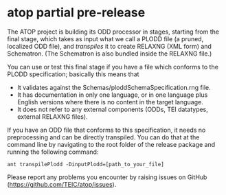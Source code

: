 # atop partial pre-release

The ATOP project is building its ODD processor in stages, starting from the final stage, which takes as input what we call a PLODD file (a pruned, localized ODD file), and *transpiles* it to create RELAXNG (XML form) and Schematron. (The Schematron is also bundled inside the RELAXNG file.)

You can use or test this final stage if you have a file which conforms to the PLODD specification; basically this means that 

 - It validates against the Schemas/ploddSchemaSpecification.rng file.
 - It has documentation in only one language, or in one language plus English versions where there is no content in the target language.
 - It does not refer to any external components (ODDs, TEI datatypes, external RELAXNG files).
 
If you have an ODD file that conforms to this specification, it needs no preprocessing and can be directly transpiled. You can do that at the command line by navigating to the root folder of the release package and running the following command:

`ant transpilePlodd -DinputPlodd=[path_to_your_file]`

Please report any problems you encounter by raising issues on GitHub (https://github.com/TEIC/atop/issues).




